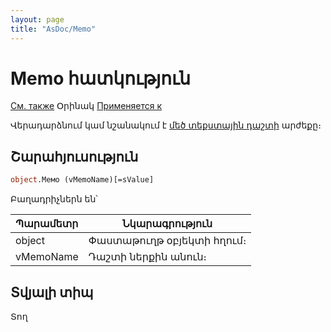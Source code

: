```yaml
---
layout: page
title: "AsDoc/Memo"
---
```



# Memo հատկություն

[См. также](../Asdoc.md) Օրինակ [Применяется к](../Asdoc.md)

Վերադարձնում կամ նշանակում է  [մեծ տեքստային դաշտի](../Defs/doc.html#Memo "Memo") արժեքը։


## Շարահյուսություն

``` vb
object.Мемо (vMemoName)[=sValue]
```

Բաղադրիչներն են՝


| Պարամետր | Նկարագրություն |
|--|--|
| object | Փաստաթուղթ օբյեկտի հղում։ |
| vMemoName |  Դաշտի ներքին անուն։ |

## Տվյալի տիպ

Տող
